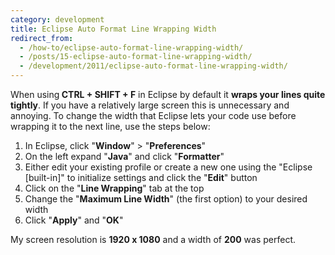 ```yaml
---
category: development
title: Eclipse Auto Format Line Wrapping Width
redirect_from:
  - /how-to/eclipse-auto-format-line-wrapping-width/
  - /posts/15-eclipse-auto-format-line-wrapping-width/
  - /development/2011/eclipse-auto-format-line-wrapping-width/
---
```


<p>When using<strong> CTRL + SHIFT + F</strong> in Eclipse by default it <strong>wraps your lines quite tightly</strong>. If you have a relatively large screen this is unnecessary&nbsp;and annoying. To change the width that Eclipse lets your code use before wrapping it to the next line, use the steps below:</p>

<ol>
	<li>In Eclipse, click &quot;<strong>Window</strong>&quot; &gt; &quot;<strong>Preferences</strong>&quot;</li>
	<li>On the left expand &quot;<strong>Java</strong>&quot; and click &quot;<strong>Formatter</strong>&quot;</li>
	<li>Either edit your existing profile or create a new one using the &quot;Eclipse [built-in]&quot; to initialize settings and click the &quot;<strong>Edit</strong>&quot; button</li>
	<li>Click on the &quot;<strong>Line Wrapping</strong>&quot; tab at the top</li>
	<li>Change the &quot;<strong>Maximum Line Width</strong>&quot; (the first option) to your desired width</li>
	<li>Click &quot;<strong>Apply</strong>&quot; and &quot;<strong>OK</strong>&quot;</li>
</ol>

<p>My screen resolution is <strong>1920 x 1080</strong> and a width of <strong>200</strong> was perfect.</p>
